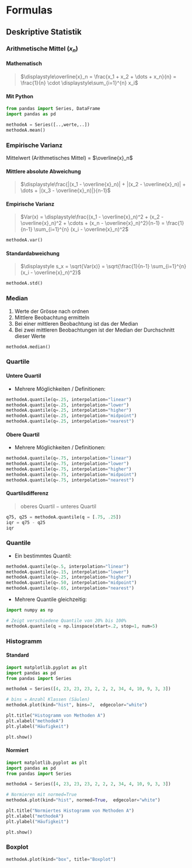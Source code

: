 # Formulas

## Deskriptive Statistik

### Arithmetische Mittel ($x_n$)

#### Mathematisch

> $\displaystyle\overline{x}_n = \frac{x_1 + x_2 + \dots + x_n}{n} = \frac{1}{n} \cdot \displaystyle\sum_{i=1}^{n} x_i$

#### Mit Python

```python
from pandas import Series, DataFrame
import pandas as pd

methodeA = Series([..,werte,..])
methodeA.mean()
```

### Empirische Varianz

Mittelwert (Arithmetisches Mittel) = $\overline{x}_n$

#### Mittlere absolute Abweichung
> $\displaystyle\frac{|(x_1 - \overline{x}_n)| + |(x_2 - \overline{x}_n)| + \dots + |(x_3 - \overline{x}_n)|}{n-1}$

#### Empirische Varianz
> $Var(x) = \displaystyle\frac{(x_1 - \overline{x}_n)^2 + (x_2 - \overline{x}_n)^2 + \cdots + (x_n - \overline{x}_n)^2}{n-1} = \frac{1}{n-1} \sum_{i=1}^{n} (x_i - \overline{x}_n)^2$

```python
methodeA.var()
```

#### Standardabweichung
> $\displaystyle s_x = \sqrt{Var(x)} = \sqrt{\frac{1}{n-1} \sum_{i=1}^{n} (x_i - \overline{x}_n)^2}$

```python
methodeA.std()
```

### Median

1. Werte der Grösse nach ordnen
2. Mittlere Beobachtung ermitteln
3. Bei einer mittleren Beobachtung ist das der Median
4. Bei zwei mittleren Beobachtungen ist der Median der Durchschnitt dieser Werte

```python
methodeA.median()
```

### Quartile

#### Untere Quartil

* Mehrere Möglichkeiten / Definitionen:

```python
methodeA.quantile(q=.25, interpolation="linear")
methodeA.quantile(q=.25, interpolation="lower")
methodeA.quantile(q=.25, interpolation="higher")
methodeA.quantile(q=.25, interpolation="midpoint")
methodeA.quantile(q=.25, interpolation="nearest")
```

#### Obere Quartil

* Mehrere Möglichkeiten / Definitionen:

```python
methodeA.quantile(q=.75, interpolation="linear")
methodeA.quantile(q=.75, interpolation="lower")
methodeA.quantile(q=.75, interpolation="higher")
methodeA.quantile(q=.75, interpolation="midpoint")
methodeA.quantile(q=.75, interpolation="nearest")
```

#### Quartilsdifferenz

> $\text{oberes Quartil} - \text{unteres Quartil}$

```python
q75, q25 = methodeA.quantile(q = [.75, .25])
iqr = q75 - q25
iqr
```

### Quantile

* Ein bestimmtes Quantil:

```python
methodeA.quantile(q=.5, interpolation="linear")
methodeA.quantile(q=.15, interpolation="lower")
methodeA.quantile(q=.25, interpolation="higher")
methodeA.quantile(q=.50, interpolation="midpoint")
methodeA.quantile(q=.65, interpolation="nearest")
```

* Mehrere Quantile gleichzeitig:

```python
import numpy as np

# Zeigt verschiedene Quantile von 20% bis 100%
methodeA.quantile(q = np.linspace(start=.2, stop=1, num=5)
```

### Histogramm

#### Standard
```python
import matplotlib.pyplot as plt
import pandas as pd
from pandas import Series

methodeA = Series([4, 23, 23, 23, 2, 2, 2, 34, 4, 10, 9, 3, 3])

# bins = Anzahl Klassen (Säulen)
methodeA.plot(kind="hist", bins=7,  edgecolor="white")

plt.title("Histogramm von Methoden A")
plt.xlabel("methodeA")
plt.ylabel("Häufigkeit")

plt.show()
```

#### Normiert

```python
import matplotlib.pyplot as plt
import pandas as pd
from pandas import Series

methodeA = Series([4, 23, 23, 23, 2, 2, 2, 34, 4, 10, 9, 3, 3])

# Normieren mit normed=True
methodeA.plot(kind="hist", normed=True,  edgecolor="white")

plt.title("Normiertes Histogramm von Methoden A")
plt.xlabel("methodeA")
plt.ylabel("Häufigkeit")

plt.show()
```

### Boxplot

```python
methodeA.plot(kind="box", title="Boxplot")
```